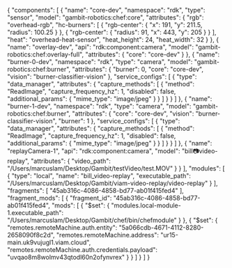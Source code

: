 {
"components": [
{
"name": "core-dev",
"namespace": "rdk",
"type": "sensor",
"model": "gambit-robotics:chef:core",
"attributes": {
"rgb": "overhead-rgb",
"hc-burners": [
{
"rgb-center": {
"x": 191,
"y": 211.5,
"radius": 100.25
}
},
{
"rgb-center": {
"radius": 91,
"x": 443,
"y": 205
}
}
],
"heat": "overhead-heat-sensor",
"heat_height": 24,
"heat_width": 32
}
},
{
"name": "overlay-dev",
"api": "rdk:component:camera",
"model": "gambit-robotics:chef:overlay-full",
"attributes": {
"core": "core-dev"
}
},
{
"name": "burner-0-dev",
"namespace": "rdk",
"type": "camera",
"model": "gambit-robotics:chef:burner",
"attributes": {
"burner": 0,
"core": "core-dev",
"vision": "burner-classifier-vision"
},
"service_configs": [
{
"type": "data_manager",
"attributes": {
"capture_methods": [
{
"method": "ReadImage",
"capture_frequency_hz": 1,
"disabled": false,
"additional_params": {
"mime_type": "image/jpeg"
}
}
]
}
}
]
},
{
"name": "burner-1-dev",
"namespace": "rdk",
"type": "camera",
"model": "gambit-robotics:chef:burner",
"attributes": {
"core": "core-dev",
"vision": "burner-classifier-vision",
"burner": 1
},
"service_configs": [
{
"type": "data_manager",
"attributes": {
"capture_methods": [
{
"method": "ReadImage",
"capture_frequency_hz": 1,
"disabled": false,
"additional_params": {
"mime_type": "image/jpeg"
}
}
]
}
}
]
},
{
"name": "replayCamera-1",
"api": "rdk:component:camera",
"model": "bill:camera:video-replay",
"attributes": {
"video_path": "/Users/marcuslam/Desktop/Gambit/testVideo/test.MOV"
}
}
],
"modules": [
{
"type": "local",
"name": "bill_video-replay",
"executable_path": "/Users/marcuslam/Desktop/Gambit/viam-video-replay/video-replay"
}
],
"fragments": [
"45ab316c-4086-4858-bd77-ab01f415fed4"
],
"fragment_mods": [
{
"fragment_id": "45ab316c-4086-4858-bd77-ab01f415fed4",
"mods": [
{
"$set": {
"modules.local-module-1.executable_path": "/Users/marcuslam/Desktop/Gambit/chef/bin/chefmodule"
}
},
{
"$set": {
"remotes.remoteMachine.auth.entity": "5a066cdb-4671-4112-8280-2658090f8c2d",
"remotes.remoteMachine.address": "ur15-main.uk9vujugl1.viam.cloud",
"remotes.remoteMachine.auth.credentials.payload": "uvqao8m8wolmv43qtodl60n2ofynvrex"
}
}
]
}
]
}
